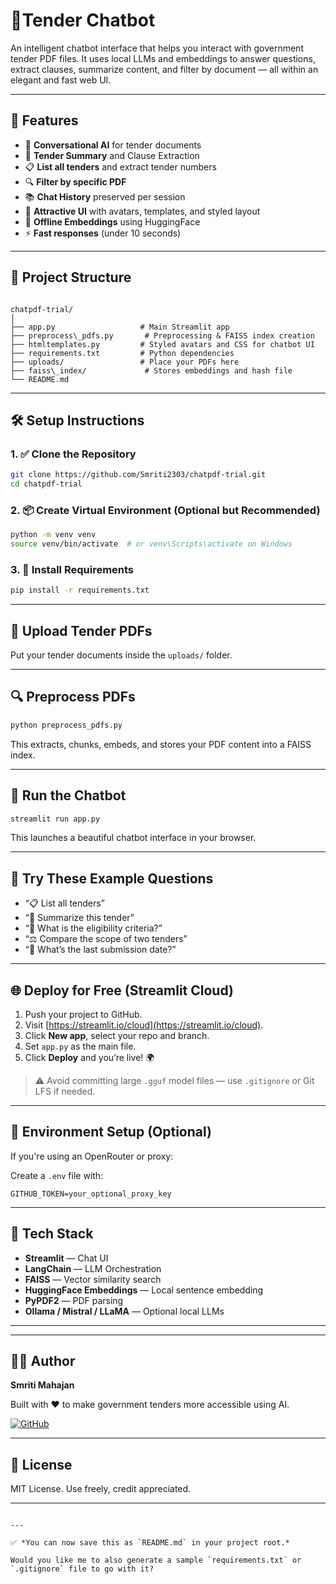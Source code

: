 
# 🤖Tender Chatbot

An intelligent chatbot interface that helps you interact with government tender PDF files. It uses local LLMs and embeddings to answer questions, extract clauses, summarize content, and filter by document — all within an elegant and fast web UI.

---

## 🌟 Features

- 💬 **Conversational AI** for tender documents
- 🧾 **Tender Summary** and Clause Extraction
- 📋 **List all tenders** and extract tender numbers
- 🔍 **Filter by specific PDF**
- 📚 **Chat History** preserved per session
- 🎨 **Attractive UI** with avatars, templates, and styled layout
- 🧠 **Offline Embeddings** using HuggingFace
- ⚡ **Fast responses** (under 10 seconds)

---

## 📂 Project Structure

```

chatpdf-trial/
│
├── app.py                   # Main Streamlit app
├── preprocess\_pdfs.py       # Preprocessing & FAISS index creation
├── htmltemplates.py         # Styled avatars and CSS for chatbot UI
├── requirements.txt         # Python dependencies
├── uploads/                 # Place your PDFs here
├── faiss\_index/             # Stores embeddings and hash file
└── README.md

````

---

## 🛠️ Setup Instructions

### 1. ✅ Clone the Repository

```bash
git clone https://github.com/Smriti2303/chatpdf-trial.git
cd chatpdf-trial
````

### 2. 📦 Create Virtual Environment (Optional but Recommended)

```bash
python -m venv venv
source venv/bin/activate  # or venv\Scripts\activate on Windows
```

### 3. 🔧 Install Requirements

```bash
pip install -r requirements.txt
```

---

## 📁 Upload Tender PDFs

Put your tender documents inside the `uploads/` folder.

---

## 🔍 Preprocess PDFs

```bash
python preprocess_pdfs.py
```

This extracts, chunks, embeds, and stores your PDF content into a FAISS index.

---

## 🚀 Run the Chatbot

```bash
streamlit run app.py
```

This launches a beautiful chatbot interface in your browser.

---

## 🧠 Try These Example Questions

* “📋 List all tenders”
* “🧾 Summarize this tender”
* “📌 What is the eligibility criteria?”
* “⚖️ Compare the scope of two tenders”
* “📅 What’s the last submission date?”

---

## 🌐 Deploy for Free (Streamlit Cloud)

1. Push your project to GitHub.
2. Visit [https://streamlit.io/cloud](https://streamlit.io/cloud).
3. Click **New app**, select your repo and branch.
4. Set `app.py` as the main file.
5. Click **Deploy** and you’re live! 🌍

> ⚠️ Avoid committing large `.gguf` model files — use `.gitignore` or Git LFS if needed.

---

## 🔐 Environment Setup (Optional)

If you're using an OpenRouter or proxy:

Create a `.env` file with:

```env
GITHUB_TOKEN=your_optional_proxy_key
```

---

## 🧠 Tech Stack

* **Streamlit** — Chat UI
* **LangChain** — LLM Orchestration
* **FAISS** — Vector similarity search
* **HuggingFace Embeddings** — Local sentence embedding
* **PyPDF2** — PDF parsing
* **Ollama / Mistral / LLaMA** — Optional local LLMs

---


---

## 👩‍💻 Author

**Smriti Mahajan**

Built with ❤️ to make government tenders more accessible using AI.

[![GitHub](https://img.shields.io/badge/GitHub-Smriti2303-blue?logo=github)](https://github.com/Smriti2303)

---

## 📄 License

MIT License. Use freely, credit appreciated.

---

```

---

✅ *You can now save this as `README.md` in your project root.*

Would you like me to also generate a sample `requirements.txt` or `.gitignore` file to go with it?
```
